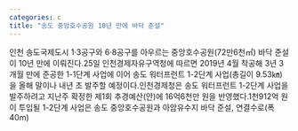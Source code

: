 ```yaml
---
categories: c
title: "송도 중앙호수공원 10년 만에 바닥 준설"
---
```

인천 송도국제도시 1·3공구와 6·8공구를 아우르는 중앙호수공원(72만6천㎡) 바닥 준설이 10년 만에 이뤄진다.25일 인천경제자유구역청에 따르면 2019년 4월 착공해 3년 3개월 만에 준공한 1-1단계 사업에 이어 송도 워터프런트 1-2단계 사업(총길이 9.53㎞)을 올해 말이나 내년 초 발주할 예정이다.인천경제청은 송도 워터프런트 1-2단계 사업을 발주하려고 지난주 확정한 제1회 추경예산(안)에 16억6천만 원을 반영했다.1천912억 원이 투입될 1-2단계 사업은 송도 중앙호수공원과 아암유수지 바닥 준설, 연결수로(폭 40m)